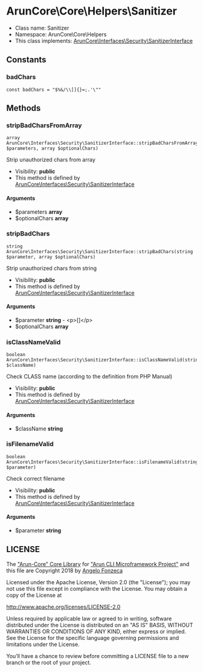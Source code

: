 ArunCore\Core\Helpers\Sanitizer
===============






* Class name: Sanitizer
* Namespace: ArunCore\Core\Helpers
* This class implements: [ArunCore\Interfaces\Security\SanitizerInterface](ArunCore-Interfaces-Security-SanitizerInterface.md)


Constants
----------


### badChars

    const badChars = "$%&/\\[]{}=;.'\""







Methods
-------


### stripBadCharsFromArray

    array ArunCore\Interfaces\Security\SanitizerInterface::stripBadCharsFromArray(array $parameters, array $optionalChars)

Strip unauthorized chars from array



* Visibility: **public**
* This method is defined by [ArunCore\Interfaces\Security\SanitizerInterface](ArunCore-Interfaces-Security-SanitizerInterface.md)


#### Arguments
* $parameters **array**
* $optionalChars **array**



### stripBadChars

    string ArunCore\Interfaces\Security\SanitizerInterface::stripBadChars(string $parameter, array $optionalChars)

Strip unauthorized chars from string



* Visibility: **public**
* This method is defined by [ArunCore\Interfaces\Security\SanitizerInterface](ArunCore-Interfaces-Security-SanitizerInterface.md)


#### Arguments
* $parameter **string** - &lt;p&gt;[]&lt;/p&gt;
* $optionalChars **array**



### isClassNameValid

    boolean ArunCore\Interfaces\Security\SanitizerInterface::isClassNameValid(string $className)

Check CLASS name (according to the definition from PHP Manual)



* Visibility: **public**
* This method is defined by [ArunCore\Interfaces\Security\SanitizerInterface](ArunCore-Interfaces-Security-SanitizerInterface.md)


#### Arguments
* $className **string**



### isFilenameValid

    boolean ArunCore\Interfaces\Security\SanitizerInterface::isFilenameValid(string $parameter)

Check correct filename



* Visibility: **public**
* This method is defined by [ArunCore\Interfaces\Security\SanitizerInterface](ArunCore-Interfaces-Security-SanitizerInterface.md)


#### Arguments
* $parameter **string**




LICENSE
-------

The ["Arun-Core" Core Library](https://github.com/afonzeca/arun-core) for ["Arun CLI Microframework Project"](https://github.com/afonzeca/arun) and this file are Copyright 2018 by [Angelo Fonzeca](https://www.linkedin.com/in/angelo-f-1806868/)

Licensed under the Apache License, Version 2.0 (the "License"); you may not use this file except in compliance with the License. You may obtain a copy of the License at

http://www.apache.org/licenses/LICENSE-2.0

Unless required by applicable law or agreed to in writing, software distributed under the License is distributed on an "AS IS" BASIS, WITHOUT WARRANTIES OR CONDITIONS OF ANY KIND, either express or implied. See the License for the specific language governing permissions and limitations under the License.

You’ll have a chance to review before committing a LICENSE file to a new branch or the root of your project.
